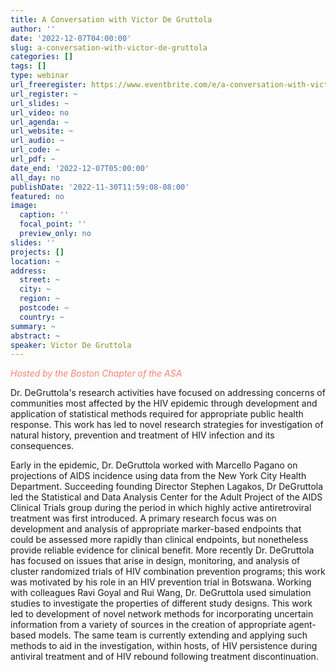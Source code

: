 ```yaml
---
title: A Conversation with Victor De Gruttola
author: ''
date: '2022-12-07T04:00:00'
slug: a-conversation-with-victor-de-gruttola
categories: []
tags: []
type: webinar
url_freeregister: https://www.eventbrite.com/e/a-conversation-with-victor-de-gruttola-tickets-452401845097
url_register: ~
url_slides: ~
url_video: no
url_agenda: ~
url_website: ~
url_audio: ~
url_code: ~
url_pdf: ~
date_end: '2022-12-07T05:00:00'
all_day: no
publishDate: '2022-11-30T11:59:08-08:00'
featured: no
image:
  caption: ''
  focal_point: ''
  preview_only: no
slides: ''
projects: []
location: ~
address:
  street: ~
  city: ~
  region: ~
  postcode: ~
  country: ~
summary: ~
abstract: ~
speaker: Victor De Gruttola
---
```

<span style="color: salmon;">*Hosted by the Boston Chapter of the ASA*</span>

<!--more-->
Dr. DeGruttola's research activities have focused on addressing concerns of communities most affected by the HIV epidemic through development and application of statistical methods required for appropriate public health response. This work has led to novel research strategies for investigation of natural history, prevention and treatment of HIV infection and its consequences.  

Early in the epidemic, Dr. DeGruttola worked with Marcello Pagano on projections of AIDS incidence using data from the New York City Health Department. Succeeding founding Director Stephen Lagakos, Dr DeGruttola led the Statistical and Data Analysis Center for the Adult Project of the AIDS Clinical Trials group during the period in which highly active antiretroviral treatment was first introduced. A primary research focus was on development and analysis of appropriate marker-based endpoints that could be assessed more rapidly than clinical endpoints, but nonetheless provide reliable evidence for clinical benefit. More recently Dr. DeGruttola has focused on issues that arise in design, monitoring, and analysis of cluster randomized trials of HIV combination prevention programs; this work was motivated by his role in an HIV prevention trial in Botswana. Working with colleagues Ravi Goyal and Rui Wang, Dr. DeGruttola used simulation studies to investigate the properties of different study designs. This work led to development of novel network methods for incorporating uncertain information from a variety of sources in the creation of appropriate agent-based models. The same team is currently extending and applying such methods to aid in the investigation, within hosts, of HIV persistence during antiviral treatment and of HIV rebound following treatment discontinuation.